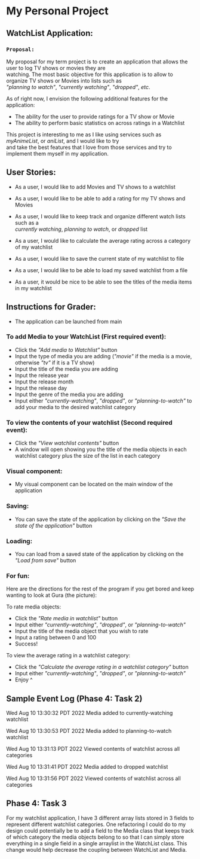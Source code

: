 # My Personal Project

##  WatchList Application:


### `Proposal: `

My proposal for my term project is to create an application that allows the user to log TV shows or movies they are \
watching. The most basic objective for this application is to allow to organize TV shows or Movies into lists such as \
*"planning to watch"*, *"currently watching"*, *"dropped"*, *etc*.

As of right now, I envision the following additional features for the application:
- The ability for the user to provide ratings for a TV show or Movie
- The ability to perform basic statistics on across ratings in a Watchlist

This project is interesting to me as I like using services such as *myAnimeList*, or *aniList*, and I would like to try\
and take the best features that I love from those services and try to implement them myself in my application.

## User Stories:
- As a user, I would like to add Movies and TV shows to a watchlist
- As a user, I would like to be able to add a rating for my TV shows and Movies
- As a user, I would like to keep track and organize different watch lists such as a \
*currently watching*, *planning to watch*, or *dropped* list
- As a user, I would like to calculate the average rating across a category of my watchlist


- As a user, I would like to save the current state of my watchlist to file
- As a user, I would like to be able to load my saved watchlist from a file
- As a user, it would be nice to be able to see the titles of the media items in my watchlist
## Instructions for Grader:

- The application can be launched from main

### To add Media to your WatchList (First required event):
- Click the *"Add media to Watchlist"* button
- Input the type of media you are adding (*"movie"* if the media is a movie, otherwise *"tv"* if it is a TV show)
- Input the title of the media you are adding
- Input the release year
- Input the release month
- Input the release day
- Input the genre of the media you are adding
- Input either *"currently-watching"*, *"dropped"*, or *"planning-to-watch"* to add your media to the desired watchlist category


### To view the contents of your watchlist (Second required event):
- Click the *"View watchlist contents"* button
- A window will open showing you the title of the media objects in each watchlist category plus the size of the list in 
each category

### Visual component:
- My visual component can be located on the main window of the application

### Saving:
- You can save the state of the application by clicking on the *"Save the state of the application"* button

### Loading:
- You can load from a saved state of the application by clicking on the *"Load from save"* button

### For fun:
Here are the directions for the rest of the program if you get bored and keep wanting to look at Gura (the picture):

To rate media objects:

- Click the *"Rate media in watchlist"* button
- Input either *"currently-watching"*, *"dropped"*, or *"planning-to-watch"*
- Input the title of the media object that you wish to rate
- Input a rating between 0 and 100
- Success!

To view the average rating in a watchlist category:
- Click the *"Calculate the average rating in a watchlist category"* button 
- Input either *"currently-watching"*, *"dropped"*, or *"planning-to-watch"*
- Enjoy ^


## Sample Event Log (Phase 4: Task 2)
Wed Aug 10 13:30:32 PDT 2022
Media added to currently-watching watchlist

Wed Aug 10 13:30:53 PDT 2022
Media added to planning-to-watch watchlist

Wed Aug 10 13:31:13 PDT 2022
Viewed contents of watchlist across all categories

Wed Aug 10 13:31:41 PDT 2022
Media added to dropped  watchlist

Wed Aug 10 13:31:56 PDT 2022
Viewed contents of watchlist across all categories


## Phase 4: Task 3

For my watchlist application, I have 3 different array lists stored in 3 fields to represent different watchlist 
categories. One refactoring I could do to my design could potentially be to add a field to the Media class that keeps
track of which category the media objects belong to so that I can simply store everything in a single field in a single
arraylist in the WatchList class. This change would help decrease the coupling between WatchList and Media.
